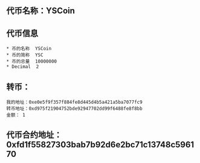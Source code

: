 ## 代币名称：YSCoin

## 代币信息
	* 币的名称 	YSCoin
	* 币的简称	YSC
	* 币的总量	10000000
	* Decimal  2

## 转币：
	我的地址：0xe0e5f9f357f884fe8d445d4b5a421a5ba7077fc9
	转币地址：0xd975f21904752bde92947702dd99f6488fe8f8bb
	金额： 1


## 代币合约地址：0xfd1f55827303bab7b92d6e2bc71c13748c596170
